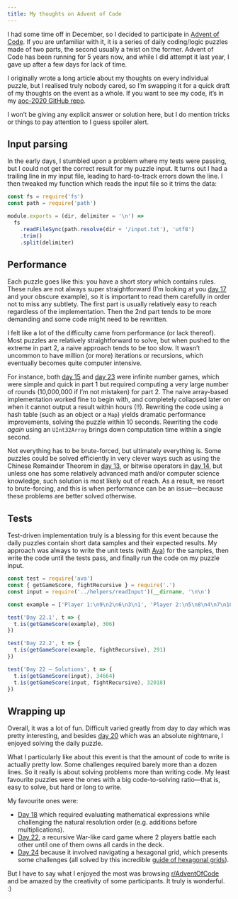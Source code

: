 ```yaml
---
title: My thoughts on Advent of Code
---
```


I had some time off in December, so I decided to participate in [Advent of Code](https://adventofcode.com/). If you are unfamiliar with it, it is a series of daily coding/logic puzzles made of two parts, the second usually a twist on the former. Advent of Code has been running for 5 years now, and while I did attempt it last year, I gave up after a few days for lack of time.

I originally wrote a long article about my thoughts on every individual puzzle, but I realised truly nobody cared, so I’m swapping it for a quick draft of my thoughts on the event as a whole. If you want to see my code, it’s in my [aoc-2020 GitHub repo](https://github.com/KittyGiraudel/aoc-2020).

I won’t be giving any explicit answer or solution here, but I do mention tricks or things to pay attention to I guess spoiler alert.

## Input parsing

In the early days, I stumbled upon a problem where my tests were passing, but I could not get the correct result for my puzzle input. It turns out I had a trailing line in my input file, leading to hard-to-track errors down the line. I then tweaked my function which reads the input file so it trims the data:

```js
const fs = require('fs')
const path = require('path')

module.exports = (dir, delimiter = '\n') =>
  fs
    .readFileSync(path.resolve(dir + '/input.txt'), 'utf8')
    .trim()
    .split(delimiter)
```

## Performance

Each puzzle goes like this: you have a short story which contains rules. These rules are not always super straightforward (I’m looking at you [day 17](https://adventofcode.com/2020/day/17) and your obscure example), so it is important to read them carefully in order not to miss any subtlety. The first part is usually relatively easy to reach regardless of the implementation. Then the 2nd part tends to be more demanding and some code might need to be rewritten.

I felt like a lot of the difficulty came from performance (or lack thereof). Most puzzles are relatively straightforward to solve, but when pushed to the extreme in part 2, a naive approach tends to be too slow. It wasn’t uncommon to have million (or more) iterations or recursions, which eventually becomes quite computer intensive.

For instance, both [day 15](https://adventofcode.com/2020/day/15) and [day 23](https://adventofcode.com/2020/day/23) were infinite number games, which were simple and quick in part 1 but required computing a very large number of rounds (10,000,000 if I’m not mistaken) for part 2. The naive array-based implementation worked fine to begin with, and completely collapsed later on when it cannot output a result within hours (!!). Rewriting the code using a hash table (such as an object or a `Map`) yields dramatic performance improvements, solving the puzzle within 10 seconds. Rewriting the code _again_ using an `UInt32Array` brings down computation time within a single second.

Not everything has to be brute-forced, but ultimately everything is. Some puzzles could be solved efficiently in very clever ways such as using the Chinese Remainder Theorem in [day 13](https://adventofcode.com/2020/day/13), or bitwise operators in [day 14](https://adventofcode.com/2020/day/14), but unless one has some relatively advanced math and/or computer science knowledge, such solution is most likely out of reach. As a result, we resort to brute-forcing, and this is when performance can be an issue—because these problems are better solved otherwise.

## Tests

Test-driven implementation truly is a blessing for this event because the daily puzzles contain short data samples and their expected results. My approach was always to write the unit tests (with [Ava](https://github.com/avajs/ava)) for the samples, then write the code until the tests pass, and finally run the code on my puzzle input.

```js
const test = require('ava')
const { getGameScore, fightRecursive } = require('.')
const input = require('../helpers/readInput')(__dirname, '\n\n')

const example = ['Player 1:\n9\n2\n6\n3\n1', 'Player 2:\n5\n8\n4\n7\n10']

test('Day 22.1', t => {
  t.is(getGameScore(example), 306)
})

test('Day 22.2', t => {
  t.is(getGameScore(example, fightRecursive), 291)
})

test('Day 22 — Solutions', t => {
  t.is(getGameScore(input), 34664)
  t.is(getGameScore(input, fightRecursive), 32018)
})
```

## Wrapping up

Overall, it was a lot of fun. Difficult varied greatly from day to day which was pretty interesting, and besides [day 20](https://adventofcode.com/2020/day/20) which was an absolute nightmare, I enjoyed solving the daily puzzle.

What I particularly like about this event is that the amount of code to write is actually pretty low. Some challenges required barely more than a dozen lines. So it really is about solving problems more than writing code. My least favourite puzzles were the ones with a big code-to-solving ratio—that is, easy to solve, but hard or long to write.

My favourite ones were:

- [Day 18](https://adventofcode.com/2020/day/18) which required evaluating mathematical expressions while challenging the natural resolution order (e.g. additions before multiplications).
- [Day 22](https://adventofcode.com/2020/day/22), a recursive War-like card game where 2 players battle each other until one of them owns all cards in the deck.
- [Day 24](https://adventofcode.com/2020/day/24) because it involved navigating a hexagonal grid, which presents some challenges (all solved by this incredible [guide of hexagonal grids](https://www.redblobgames.com/grids/hexagons/)).

But I have to say what I enjoyed the most was browsing [r/AdventOfCode](https://www.reddit.com/r/adventofcode/) and be amazed by the creativity of some participants. It truly is wonderful. :)
